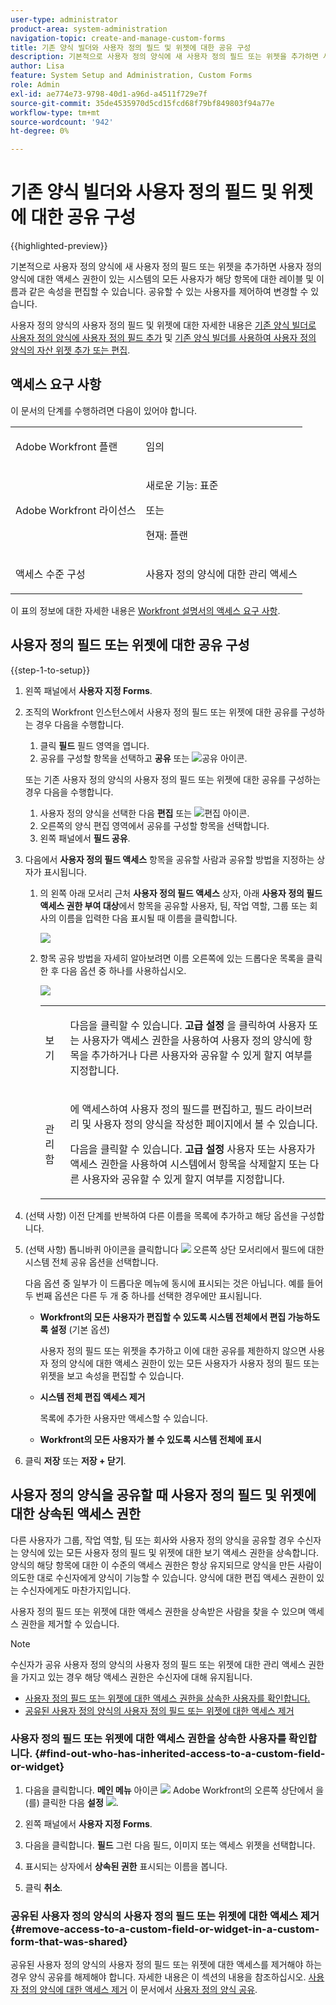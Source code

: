 ```yaml
---
user-type: administrator
product-area: system-administration
navigation-topic: create-and-manage-custom-forms
title: 기존 양식 빌더와 사용자 정의 필드 및 위젯에 대한 공유 구성
description: 기본적으로 사용자 정의 양식에 새 사용자 정의 필드 또는 위젯을 추가하면 사용자 정의 양식에 대한 액세스 권한이 있는 시스템의 모든 사용자가 해당 항목에 대한 레이블 및 이름과 같은 속성을 편집할 수 있습니다. 공유할 수 있는 사용자를 제어하여 변경할 수 있습니다.
author: Lisa
feature: System Setup and Administration, Custom Forms
role: Admin
exl-id: ae774e73-9798-40d1-a96d-a4511f729e7f
source-git-commit: 35de4535970d5cd15fcd68f79bf849803f94a77e
workflow-type: tm+mt
source-wordcount: '942'
ht-degree: 0%

---
```


# 기존 양식 빌더와 사용자 정의 필드 및 위젯에 대한 공유 구성

{{highlighted-preview}}

기본적으로 사용자 정의 양식에 새 사용자 정의 필드 또는 위젯을 추가하면 사용자 정의 양식에 대한 액세스 권한이 있는 시스템의 모든 사용자가 해당 항목에 대한 레이블 및 이름과 같은 속성을 편집할 수 있습니다. 공유할 수 있는 사용자를 제어하여 변경할 수 있습니다.

사용자 정의 양식의 사용자 정의 필드 및 위젯에 대한 자세한 내용은 [기존 양식 빌더로 사용자 정의 양식에 사용자 정의 필드 추가](../../../administration-and-setup/customize-workfront/create-manage-custom-forms/add-a-custom-field-to-a-custom-form.md) 및 [기존 양식 빌더를 사용하여 사용자 정의 양식의 자산 위젯 추가 또는 편집](../../../administration-and-setup/customize-workfront/create-manage-custom-forms/add-widget-or-edit-its-properties-in-a-custom-form.md).

## 액세스 요구 사항

이 문서의 단계를 수행하려면 다음이 있어야 합니다.

<table style="table-layout:auto"> 
 <col> 
 <col> 
 <tbody> 
  <tr data-mc-conditions=""> 
   <td role="rowheader"> <p>Adobe Workfront 플랜</p> </td> 
   <td>임의</td> 
  </tr> 
  <tr> 
   <td role="rowheader">Adobe Workfront 라이선스</td> 
   <td>
   <p>새로운 기능: 표준</p>
   <p>또는</p>
   <p>현재: 플랜</p></td>
  </tr> 
  <tr data-mc-conditions=""> 
   <td role="rowheader">액세스 수준 구성</td> 
   <td> <p>사용자 정의 양식에 대한 관리 액세스</p> </td> 
  </tr> 
 </tbody> 
</table>

이 표의 정보에 대한 자세한 내용은 [Workfront 설명서의 액세스 요구 사항](/help/quicksilver/administration-and-setup/add-users/access-levels-and-object-permissions/access-level-requirements-in-documentation.md).

## 사용자 정의 필드 또는 위젯에 대한 공유 구성

{{step-1-to-setup}}

1. 왼쪽 패널에서 **사용자 지정 Forms**.
1. 조직의 Workfront 인스턴스에서 사용자 정의 필드 또는 위젯에 대한 공유를 구성하는 경우 다음을 수행합니다.

   1. 클릭 **필드** 필드 영역을 엽니다.
   1. 공유를 구성할 항목을 선택하고 **공유** <span class="preview">또는 ![공유 아이콘](assets/share-icon.png).</span>

   또는 기존 사용자 정의 양식의 사용자 정의 필드 또는 위젯에 대한 공유를 구성하는 경우 다음을 수행합니다.

   1. 사용자 정의 양식을 선택한 다음 **편집** <span class="preview">또는 ![편집 아이콘](assets/edit-icon.png).</span>
   1. 오른쪽의 양식 편집 영역에서 공유를 구성할 항목을 선택합니다.
   1. 왼쪽 패널에서 **필드 공유**.

1. 다음에서 **사용자 정의 필드 액세스** 항목을 공유할 사람과 공유할 방법을 지정하는 상자가 표시됩니다.

   1. 의 왼쪽 아래 모서리 근처 **사용자 정의 필드 액세스** 상자, 아래 **사용자 정의 필드 액세스 권한 부여 대상**&#x200B;에서 항목을 공유할 사용자, 팀, 작업 역할, 그룹 또는 회사의 이름을 입력한 다음 표시될 때 이름을 클릭합니다.

      ![](assets/share-field-give-access-to.jpg)

   1. 항목 공유 방법을 자세히 알아보려면 이름 오른쪽에 있는 드롭다운 목록을 클릭한 후 다음 옵션 중 하나를 사용하십시오.

      ![](assets/share-field-view-mng-options.jpg)

      <table style="table-layout:auto"> 
       <col> 
       <col> 
       <tbody> 
        <tr> 
         <td role="rowheader">보기</td> 
         <td> <p>다음을 클릭할 수 있습니다. <strong>고급 설정</strong> 을 클릭하여 사용자 또는 사용자가 액세스 권한을 사용하여 사용자 정의 양식에 항목을 추가하거나 다른 사용자와 공유할 수 있게 할지 여부를 지정합니다.</p> </td> 
        </tr> 
        <tr> 
         <td role="rowheader">관리함</td> 
         <td> <p>에 액세스하여 사용자 정의 필드를 편집하고, 필드 라이브러리 및 사용자 정의 양식을 작성한 페이지에서 볼 수 있습니다.</p> <p>다음을 클릭할 수 있습니다. <strong>고급 설정</strong> 사용자 또는 사용자가 액세스 권한을 사용하여 시스템에서 항목을 삭제할지 또는 다른 사용자와 공유할 수 있게 할지 여부를 지정합니다.</p> </td> 
        </tr> 
       </tbody> 
      </table>

1. (선택 사항) 이전 단계를 반복하여 다른 이름을 목록에 추가하고 해당 옵션을 구성합니다.
1. (선택 사항) 톱니바퀴 아이콘을 클릭합니다 ![](assets/gear-icon-settings.png) 오른쪽 상단 모서리에서 필드에 대한 시스템 전체 공유 옵션을 선택합니다.

   다음 옵션 중 일부가 이 드롭다운 메뉴에 동시에 표시되는 것은 아닙니다. 예를 들어 두 번째 옵션은 다른 두 개 중 하나를 선택한 경우에만 표시됩니다.

   * **Workfront의 모든 사용자가 편집할 수 있도록 시스템 전체에서 편집 가능하도록 설정** (기본 옵션)

     사용자 정의 필드 또는 위젯을 추가하고 이에 대한 공유를 제한하지 않으면 사용자 정의 양식에 대한 액세스 권한이 있는 모든 사용자가 사용자 정의 필드 또는 위젯을 보고 속성을 편집할 수 있습니다.

   * **시스템 전체 편집 액세스 제거**

     목록에 추가한 사용자만 액세스할 수 있습니다.

   * **Workfront의 모든 사용자가 볼 수 있도록 시스템 전체에 표시**

1. 클릭 **저장** 또는 **저장 + 닫기**.

## 사용자 정의 양식을 공유할 때 사용자 정의 필드 및 위젯에 대한 상속된 액세스 권한

다른 사용자가 그룹, 작업 역할, 팀 또는 회사와 사용자 정의 양식을 공유할 경우 수신자는 양식에 있는 모든 사용자 정의 필드 및 위젯에 대한 보기 액세스 권한을 상속합니다. 양식의 해당 항목에 대한 이 수준의 액세스 권한은 항상 유지되므로 양식을 만든 사람이 의도한 대로 수신자에게 양식이 기능할 수 있습니다. 양식에 대한 편집 액세스 권한이 있는 수신자에게도 마찬가지입니다.

사용자 정의 필드 또는 위젯에 대한 액세스 권한을 상속받은 사람을 찾을 수 있으며 액세스 권한을 제거할 수 있습니다.

>[!NOTE]
>
>수신자가 공유 사용자 정의 양식의 사용자 정의 필드 또는 위젯에 대한 관리 액세스 권한을 가지고 있는 경우 해당 액세스 권한은 수신자에 대해 유지됩니다.

* [사용자 정의 필드 또는 위젯에 대한 액세스 권한을 상속한 사용자를 확인합니다.](#find-out-who-has-inherited-access-to-a-custom-field-or-widget)
* [공유된 사용자 정의 양식의 사용자 정의 필드 또는 위젯에 대한 액세스 제거](#remove-access-to-a-custom-field-or-widget-in-a-custom-form-that-was-shared)

### 사용자 정의 필드 또는 위젯에 대한 액세스 권한을 상속한 사용자를 확인합니다. {#find-out-who-has-inherited-access-to-a-custom-field-or-widget}

1. 다음을 클릭합니다. **메인 메뉴** 아이콘 ![](assets/main-menu-icon.png) Adobe Workfront의 오른쪽 상단에서 을(를) 클릭한 다음 **설정** ![](assets/gear-icon-settings.png).

1. 왼쪽 패널에서 **사용자 지정 Forms**.
1. 다음을 클릭합니다. **필드** 그런 다음 필드, 이미지 또는 액세스 위젯을 선택합니다.
1. 표시되는 상자에서 **상속된 권한** 표시되는 이름을 봅니다.
1. 클릭 **취소**.

### 공유된 사용자 정의 양식의 사용자 정의 필드 또는 위젯에 대한 액세스 제거 {#remove-access-to-a-custom-field-or-widget-in-a-custom-form-that-was-shared}

공유된 사용자 정의 양식의 사용자 정의 필드 또는 위젯에 대한 액세스를 제거해야 하는 경우 양식 공유를 해제해야 합니다. 자세한 내용은 이 섹션의 내용을 참조하십시오. [사용자 정의 양식에 대한 액세스 제거](../../../administration-and-setup/customize-workfront/create-manage-custom-forms/share-access-to-a-custom-form.md#unshare) 이 문서에서 [사용자 정의 양식 공유](../../../administration-and-setup/customize-workfront/create-manage-custom-forms/share-access-to-a-custom-form.md).
